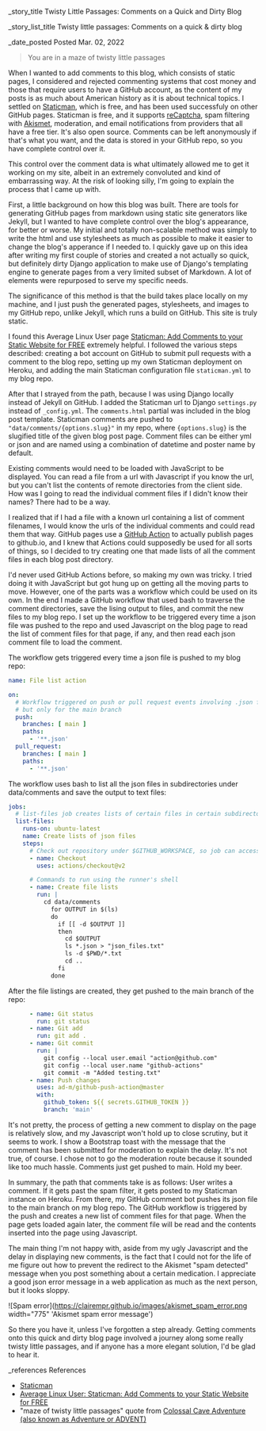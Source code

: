 _story_title Twisty Little Passages: Comments on a Quick and Dirty Blog

_story_list_title Twisty little passages: Comments on a quick & dirty blog  

_date_posted Posted Mar. 02, 2022

> You are in a maze of twisty little passages

When I wanted to add comments to this blog, which consists of static pages, I considered and rejected commenting systems that cost money and those that require users to have a GitHub account, as the content of my posts is as much about American history as it is about technical topics. I settled on <a href="https://staticman.net/">Staticman</a>, which is free, and has been used successfuly on other GitHub pages. Staticman is free, and it supports <a href="https://www.google.com/recaptcha/about/">reCaptcha</a>, spam filtering with <a href="https://akismet.com/">Akismet</a>, moderation, and email notifications from providers that all have a free tier. It's also open source. Comments can be left anonymously if that's what you want, and the data is stored in your GitHub repo, so you have complete control over it.   

This control over the comment data is what ultimately allowed me to get it working on my site, albeit in an extremely convoluted and kind of embarrassing way. At the risk of looking silly, I'm going to explain the process that I came up with.  

First, a little background on how this blog was built. There are tools for generating GitHub pages from markdown using static site generators like Jekyll, but I wanted to have complete control over the blog's appearance, for better or worse. My initial and totally non-scalable method was simply to write the html and use stylesheets as much as possible to make it easier to change the blog's apperance if I needed to. I quickly gave up on this idea after writing my first couple of stories and created a not actually so quick, but definitely dirty Django application to make use of Django's templating engine to generate pages from a very limited subset of Markdown. A lot of elements were repurposed to serve my specific needs.  

The significance of this method is that the build takes place locally on my machine, and I just push the generated pages, stylesheets, and images to my GitHub repo, unlike Jekyll, which runs a build on GitHub. This site is truly static.   

I found this Average Linux User page <a href="https://averagelinuxuser.com/staticman-comments/">Staticman: Add Comments to your Static Website for FREE</a> extremely helpful. I followed the various steps described: creating a bot account on GitHub to submit pull requests with a comment to the blog repo, setting up my own Staticman deployment on Heroku, and adding the main Staticman configuration file `staticman.yml` to my blog repo.   

After that I strayed from the path, because I was using Django locally instead of Jekyll on GitHub. I added the Staticman url to Django `settings.py` instead of `_config.yml`. The `comments.html` partial was included in the blog post template. Staticman comments are pushed to `"data/comments/{options.slug}"` in my repo, where `{options.slug}` is the slugified title of the given blog post page. Comment files can be either yml or json and are named using a combination of datetime and poster name by default.  

Existing comments would need to be loaded with JavaScript to be displayed. You can read a file from a url with Javascript if you know the url, but you can't list the contents of remote directories from the client side. How was I going to read the individual comment files if I didn't know their names? There had to be a way.  

I realized that if I had a file with a known url containing a list of comment filenames, I would know the urls of the individual comments and could read them that way. GitHub pages use a <a href="https://docs.github.com/en/actions">GitHub Action</a> to actually publish pages to github.io, and I knew that Actions could supposedly be used for all sorts of things, so I decided to try creating one that made lists of all the comment files in each blog post directory.  

I'd never used GitHub Actions before, so making my own was tricky. I tried doing it with JavaScript but got hung up on getting all the moving parts to move. However, one of the parts was a workflow which could be used on its own. In the end I made a GitHub workflow that used bash to traverse the comment directories, save the lising output to files, and commit the new files to my blog repo. I set up the workflow to be triggered every time a json file was pushed to the repo and used Javascript on the blog page to read the list of comment files for that page, if any, and then read each json comment file to load the comment.  

The workflow gets triggered every time a json file is pushed to my blog repo: 
``` yaml
name: File list action

on:
  # Workflow triggered on push or pull request events involving .json files
  # but only for the main branch
  push:
    branches: [ main ]
    paths:
      - '**.json'
  pull_request:
    branches: [ main ]
    paths:
      - '**.json'
```
The workflow uses bash to list all the json files in subdirectories under data/comments and save the output to text files:
``` yaml
jobs:
  # list-files job creates lists of certain files in certain subdirectories
  list-files:
    runs-on: ubuntu-latest
    name: Create lists of json files
    steps:
      # Check out repository under $GITHUB_WORKSPACE, so job can access it
      - name: Checkout
        uses: actions/checkout@v2

      # Commands to run using the runner's shell
      - name: Create file lists
        run: |
          cd data/comments
            for OUTPUT in $(ls)
            do
              if [[ -d $OUTPUT ]]
              then
                cd $OUTPUT
                ls *.json > "json_files.txt"
                ls -d $PWD/*.txt
                cd ..
              fi
            done
```
After the file listings are created, they get pushed to the main branch of the repo:
``` yaml
      - name: Git status
        run: git status
      - name: Git add
        run: git add .
      - name: Git commit
        run: |
          git config --local user.email "action@github.com"
          git config --local user.name "github-actions"
          git commit -m "Added testing.txt"
      - name: Push changes
        uses: ad-m/github-push-action@master
        with:
          github_token: ${{ secrets.GITHUB_TOKEN }}
          branch: 'main'
```

It's not pretty, the process of getting a new comment to display on the page is relatively slow, and my Javascript won't hold up to close scrutiny, but it seems to work. I show a Bootstrap toast with the message that the comment has been submitted for moderation to explain the delay. It's not true, of course. I chose not to go the moderation route because it sounded like too much hassle. Comments just get pushed to main. Hold my beer.  

In summary, the path that comments take is as follows: User writes a comment. If it gets past the spam filter, it gets posted to my Staticman instance on Heroku. From there, my GitHub comment bot pushes its json file to the main branch on my blog repo. The GitHub workflow is triggered by the push and creates a new list of comment files for that page. When the page gets loaded again later, the comment file will be read and the contents inserted into the page using Javascript.  

The main thing I'm not happy with, aside from my ugly Javascript and the delay in displaying new comments, is the fact that I could not for the life of me figure out how to prevent the redirect to the Akismet "spam detected" message when you post something about a certain medication. I appreciate a good json error message in a web application as much as the next person, but it looks sloppy.  

![Spam error](https://clairempr.github.io/images/akismet_spam_error.png width="775" 'Akismet spam error message')

So there you have it, unless I've forgotten a step already. Getting comments onto this quick and dirty blog page involved a journey along some really twisty little passages, and if anyone has a more elegant solution, I'd be glad to hear it.  

_references References
- <a href="https://staticman.net/">Staticman</a>
- <a href="https://averagelinuxuser.com/staticman-comments/">Average Linux User: Staticman: Add Comments to your Static Website for FREE</a>
- "maze of twisty little passages" quote from <a href="https://en.wikipedia.org/wiki/Colossal_Cave_Adventure">Colossal Cave Adventure (also known as Adventure or ADVENT)</a> 

